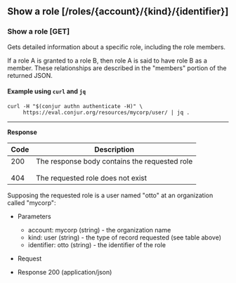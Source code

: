 ## Show a role [/roles/{account}/{kind}/{identifier}]

### Show a role [GET]

Gets detailed information about a specific role, including the role members.

If a role A is granted to a role B, then role A is said to have role B
as a member. These relationships are described in the "members"
portion of the returned JSON.

<!-- include(partials/role_kinds.md) -->

#### Example using `curl` and `jq`

```
curl -H "$(conjur authn authenticate -H)" \
     https://eval.conjur.org/resources/mycorp/user/ | jq .
```

---

<!-- include(partials/auth_header_table.md) -->

**Response**

| Code | Description                                       |
|------|---------------------------------------------------|
|  200 | The response body contains the requested role     |
|<!-- include(partials/http_401.md) -->|
|<!-- include(partials/http_403.md) -->|
|  404 | The requested role does not exist |

Supposing the requested role is a user named "otto" at an organization called "mycorp":

+ Parameters
  + account: mycorp (string) - the organization name
  + kind: user (string) - the type of record requested (see table above)
  + identifier: otto (string) - the identifier of the role

+ Request
  <!-- include(partials/auth_header_code.md) -->
  
+ Response 200 (application/json)
